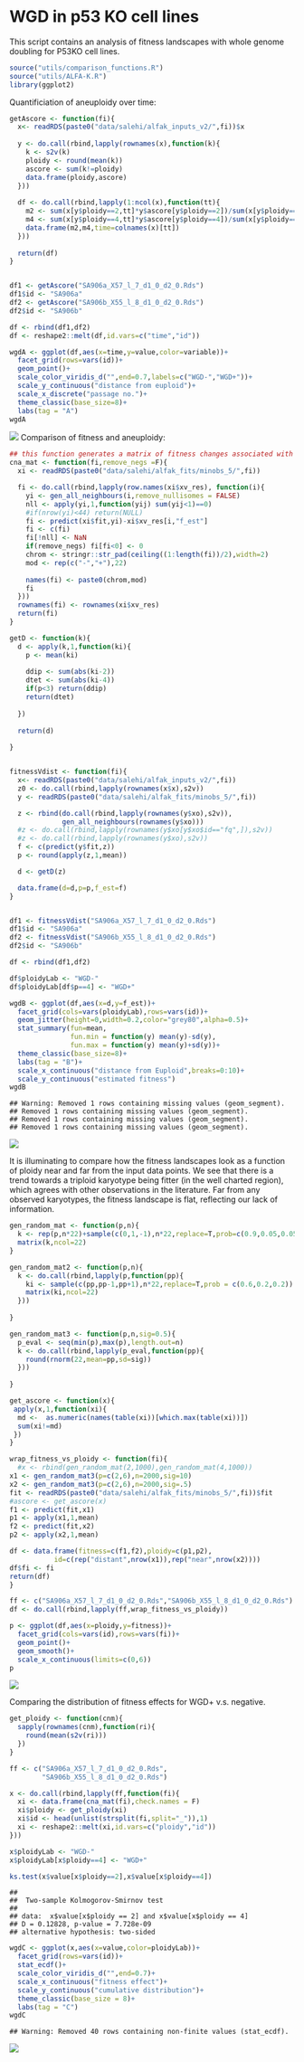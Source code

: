 WGD in p53 KO cell lines
================

This script contains an analysis of fitness landscapes with whole genome
doubling for P53KO cell lines.

``` r
source("utils/comparison_functions.R")
source("utils/ALFA-K.R")
library(ggplot2)
```

Quantificiation of aneuploidy over time:

``` r
getAscore <- function(fi){
  x<- readRDS(paste0("data/salehi/alfak_inputs_v2/",fi))$x
  
  y <- do.call(rbind,lapply(rownames(x),function(k){
    k <- s2v(k)
    ploidy <- round(mean(k))
    ascore <- sum(k!=ploidy)
    data.frame(ploidy,ascore)
  }))
  
  df <- do.call(rbind,lapply(1:ncol(x),function(tt){
    m2 <- sum(x[y$ploidy==2,tt]*y$ascore[y$ploidy==2])/sum(x[y$ploidy==2,tt])
    m4 <- sum(x[y$ploidy==4,tt]*y$ascore[y$ploidy==4])/sum(x[y$ploidy==4,tt])
    data.frame(m2,m4,time=colnames(x)[tt])
  }))
  
  return(df)
}


df1 <- getAscore("SA906a_X57_l_7_d1_0_d2_0.Rds")
df1$id <- "SA906a"
df2 <- getAscore("SA906b_X55_l_8_d1_0_d2_0.Rds")
df2$id <- "SA906b"

df <- rbind(df1,df2)
df <- reshape2::melt(df,id.vars=c("time","id"))

wgdA <- ggplot(df,aes(x=time,y=value,color=variable))+
  facet_grid(rows=vars(id))+
  geom_point()+
  scale_color_viridis_d("",end=0.7,labels=c("WGD-","WGD+"))+
  scale_y_continuous("distance from euploid")+
  scale_x_discrete("passage no.")+
  theme_classic(base_size=8)+
  labs(tag = "A")
wgdA
```

![](README_files/figure-gfm/unnamed-chunk-2-1.png)<!-- --> Comparison of
fitness and aneuploidy:

``` r
## this function generates a matrix of fitness changes associated with each possible CNA for all (frequent) karyotypes in the input file, according to the fitted landscape. 
cna_mat <- function(fi,remove_negs =F){
  xi <- readRDS(paste0("data/salehi/alfak_fits/minobs_5/",fi))

  fi <- do.call(rbind,lapply(row.names(xi$xv_res), function(i){
    yi <- gen_all_neighbours(i,remove_nullisomes = FALSE)
    nll <- apply(yi,1,function(yij) sum(yij<1)==0)
    #if(nrow(yi)<44) return(NULL)
    fi <- predict(xi$fit,yi)-xi$xv_res[i,"f_est"]
    fi <- c(fi)
    fi[!nll] <- NaN
    if(remove_negs) fi[fi<0] <- 0
    chrom <- stringr::str_pad(ceiling((1:length(fi))/2),width=2)
    mod <- rep(c("-","+"),22)
  
    names(fi) <- paste0(chrom,mod)
    fi
  }))
  rownames(fi) <- rownames(xi$xv_res)
  return(fi)
}

getD <- function(k){
  d <- apply(k,1,function(ki){
    p <- mean(ki)
  
    ddip <- sum(abs(ki-2))
    dtet <- sum(abs(ki-4))
    if(p<3) return(ddip)
    return(dtet)
  
  })
  
  return(d)
  
}


fitnessVdist <- function(fi){
  x<- readRDS(paste0("data/salehi/alfak_inputs_v2/",fi))
  z0 <- do.call(rbind,lapply(rownames(x$x),s2v))
  y <- readRDS(paste0("data/salehi/alfak_fits/minobs_5/",fi))

  z <- rbind(do.call(rbind,lapply(rownames(y$xo),s2v)),
             gen_all_neighbours(rownames(y$xo)))
  #z <- do.call(rbind,lapply(rownames(y$xo[y$xo$id=="fq",]),s2v))
  #z <- do.call(rbind,lapply(rownames(y$xo),s2v))
  f <- c(predict(y$fit,z))
  p <- round(apply(z,1,mean))

  d <- getD(z)

  data.frame(d=d,p=p,f_est=f)
}


df1 <- fitnessVdist("SA906a_X57_l_7_d1_0_d2_0.Rds")
df1$id <- "SA906a"
df2 <- fitnessVdist("SA906b_X55_l_8_d1_0_d2_0.Rds")
df2$id <- "SA906b"

df <- rbind(df1,df2)

df$ploidyLab <- "WGD-"
df$ploidyLab[df$p==4] <- "WGD+"

wgdB <- ggplot(df,aes(x=d,y=f_est))+
  facet_grid(cols=vars(ploidyLab),rows=vars(id))+
  geom_jitter(height=0,width=0.2,color="grey80",alpha=0.5)+
  stat_summary(fun=mean,
               fun.min = function(y) mean(y)-sd(y),
               fun.max = function(y) mean(y)+sd(y))+
  theme_classic(base_size=8)+
  labs(tag = "B")+
  scale_x_continuous("distance from Euploid",breaks=0:10)+
  scale_y_continuous("estimated fitness")
wgdB
```

    ## Warning: Removed 1 rows containing missing values (geom_segment).
    ## Removed 1 rows containing missing values (geom_segment).
    ## Removed 1 rows containing missing values (geom_segment).
    ## Removed 1 rows containing missing values (geom_segment).

![](README_files/figure-gfm/unnamed-chunk-3-1.png)<!-- -->

It is illuminating to compare how the fitness landscapes look as a
function of ploidy near and far from the input data points. We see that
there is a trend towards a triploid karyotype being fitter (in the well
charted region), which agrees with other observations in the literature.
Far from any observed karyotypes, the fitness landscape is flat,
reflecting our lack of information.

``` r
gen_random_mat <- function(p,n){
  k <- rep(p,n*22)+sample(c(0,1,-1),n*22,replace=T,prob=c(0.9,0.05,0.05))
  matrix(k,ncol=22)
}

gen_random_mat2 <- function(p,n){
  k <- do.call(rbind,lapply(p,function(pp){
    ki <- sample(c(pp,pp-1,pp+1),n*22,replace=T,prob = c(0.6,0.2,0.2))
    matrix(ki,ncol=22)
  }))
  
}

gen_random_mat3 <- function(p,n,sig=0.5){
  p_eval <- seq(min(p),max(p),length.out=n)
  k <- do.call(rbind,lapply(p_eval,function(pp){
    round(rnorm(22,mean=pp,sd=sig))
  }))
  
}

get_ascore <- function(x){
 apply(x,1,function(xi){
  md <-  as.numeric(names(table(xi))[which.max(table(xi))])
  sum(xi!=md)
 })
}

wrap_fitness_vs_ploidy <- function(fi){
  #x <- rbind(gen_random_mat(2,1000),gen_random_mat(4,1000))
x1 <- gen_random_mat3(p=c(2,6),n=2000,sig=10)
x2 <- gen_random_mat3(p=c(2,6),n=2000,sig=.5)
fit <- readRDS(paste0("data/salehi/alfak_fits/minobs_5/",fi))$fit
#ascore <- get_ascore(x) 
f1 <- predict(fit,x1)
p1 <- apply(x1,1,mean)
f2 <- predict(fit,x2)
p2 <- apply(x2,1,mean)

df <- data.frame(fitness=c(f1,f2),ploidy=c(p1,p2),
           id=c(rep("distant",nrow(x1)),rep("near",nrow(x2))))
df$fi <- fi
return(df)
}

ff <- c("SA906a_X57_l_7_d1_0_d2_0.Rds","SA906b_X55_l_8_d1_0_d2_0.Rds")
df <- do.call(rbind,lapply(ff,wrap_fitness_vs_ploidy))

p <- ggplot(df,aes(x=ploidy,y=fitness))+
  facet_grid(cols=vars(id),rows=vars(fi))+
  geom_point()+
  geom_smooth()+
  scale_x_continuous(limits=c(0,6))
p
```

![](README_files/figure-gfm/unnamed-chunk-4-1.png)<!-- -->

Comparing the distribution of fitness effects for WGD+ v.s. negative.

``` r
get_ploidy <- function(cnm){
  sapply(rownames(cnm),function(ri){
    round(mean(s2v(ri)))
  })
}

ff <- c("SA906a_X57_l_7_d1_0_d2_0.Rds",
        "SA906b_X55_l_8_d1_0_d2_0.Rds")

x <- do.call(rbind,lapply(ff,function(fi){
  xi <- data.frame(cna_mat(fi),check.names = F)
  xi$ploidy <- get_ploidy(xi)
  xi$id <- head(unlist(strsplit(fi,split="_")),1) 
  xi <- reshape2::melt(xi,id.vars=c("ploidy","id"))
}))

x$ploidyLab <- "WGD-"
x$ploidyLab[x$ploidy==4] <- "WGD+"

ks.test(x$value[x$ploidy==2],x$value[x$ploidy==4])
```

    ## 
    ##  Two-sample Kolmogorov-Smirnov test
    ## 
    ## data:  x$value[x$ploidy == 2] and x$value[x$ploidy == 4]
    ## D = 0.12828, p-value = 7.728e-09
    ## alternative hypothesis: two-sided

``` r
wgdC <- ggplot(x,aes(x=value,color=ploidyLab))+
  facet_grid(rows=vars(id))+
  stat_ecdf()+
  scale_color_viridis_d("",end=0.7)+
  scale_x_continuous("fitness effect")+
  scale_y_continuous("cumulative distribution")+
  theme_classic(base_size = 8)+
  labs(tag = "C")
wgdC
```

    ## Warning: Removed 40 rows containing non-finite values (stat_ecdf).

![](README_files/figure-gfm/unnamed-chunk-5-1.png)<!-- -->
